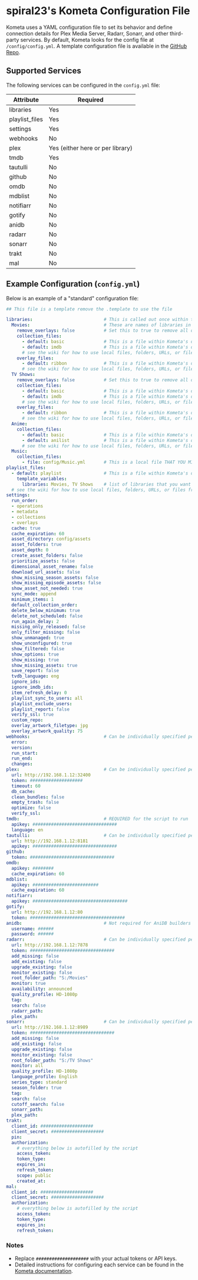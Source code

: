 # spiral23's Kometa Configuration File

Kometa uses a YAML configuration file to set its behavior and define connection details for Plex Media Server, Radarr, Sonarr, and other third-party services. By default, Kometa looks for the config file at `/config/config.yml`. A template configuration file is available in the [GitHub Repo](link).

## Supported Services

The following services can be configured in the `config.yml` file:

| Attribute       | Required                         |
| --------------- | -------------------------------- |
| libraries       | Yes                              |
| playlist\_files | Yes                              |
| settings        | Yes                              |
| webhooks        | No                               |
| plex            | Yes (either here or per library) |
| tmdb            | Yes                              |
| tautulli        | No                               |
| github          | No                               |
| omdb            | No                               |
| mdblist         | No                               |
| notifiarr       | No                               |
| gotify          | No                               |
| anidb           | No                               |
| radarr          | No                               |
| sonarr          | No                               |
| trakt           | No                               |
| mal             | No                               |

## Example Configuration (`config.yml`)

Below is an example of a "standard" configuration file:

```yaml
## This file is a template remove the .template to use the file

libraries:                           # This is called out once within the config.yml file
  Movies:                            # These are names of libraries in your Plex
    remove_overlays: false           # Set this to true to remove all overlays
    collection_files:
      - default: basic               # This is a file within Kometa's defaults folder
      - default: imdb                # This is a file within Kometa's defaults folder
      # see the wiki for how to use local files, folders, URLs, or files from git
    overlay_files:
      - default: ribbon              # This is a file within Kometa's defaults folder
      # see the wiki for how to use local files, folders, URLs, or files from git
  TV Shows:
    remove_overlays: false           # Set this to true to remove all overlays
    collection_files:
      - default: basic               # This is a file within Kometa's defaults folder
      - default: imdb                # This is a file within Kometa's defaults folder
      # see the wiki for how to use local files, folders, URLs, or files from git
    overlay_files:
      - default: ribbon              # This is a file within Kometa's defaults folder
      # see the wiki for how to use local files, folders, URLs, or files from git
  Anime:
    collection_files:
      - default: basic               # This is a file within Kometa's defaults folder
      - default: anilist             # This is a file within Kometa's defaults folder
      # see the wiki for how to use local files, folders, URLs, or files from git
  Music:
    collection_files:
      - file: config/Music.yml       # This is a local file THAT YOU MIGHT CREATE
playlist_files:
  - default: playlist                # This is a file within Kometa's defaults folder
    template_variables:
      libraries: Movies, TV Shows    # list of libraries that you want the Kometa Defaults playlists to look at
  # see the wiki for how to use local files, folders, URLs, or files from git
settings:
  run_order:
  - operations
  - metadata
  - collections
  - overlays
  cache: true
  cache_expiration: 60
  asset_directory: config/assets
  asset_folders: true
  asset_depth: 0
  create_asset_folders: false
  prioritize_assets: false
  dimensional_asset_rename: false
  download_url_assets: false
  show_missing_season_assets: false
  show_missing_episode_assets: false
  show_asset_not_needed: true
  sync_mode: append
  minimum_items: 1
  default_collection_order:
  delete_below_minimum: true
  delete_not_scheduled: false
  run_again_delay: 2
  missing_only_released: false
  only_filter_missing: false
  show_unmanaged: true
  show_unconfigured: true
  show_filtered: false
  show_options: true
  show_missing: true
  show_missing_assets: true
  save_report: false
  tvdb_language: eng
  ignore_ids:
  ignore_imdb_ids:
  item_refresh_delay: 0
  playlist_sync_to_users: all
  playlist_exclude_users:
  playlist_report: false
  verify_ssl: true
  custom_repo:
  overlay_artwork_filetype: jpg
  overlay_artwork_quality: 75
webhooks:                            # Can be individually specified per library as well
  error:
  version:
  run_start:
  run_end:
  changes:
plex:                                # Can be individually specified per library as well; REQUIRED for the script to run
  url: http://192.168.1.12:32400
  token: ####################
  timeout: 60
  db_cache:
  clean_bundles: false
  empty_trash: false
  optimize: false
  verify_ssl:
tmdb:                                # REQUIRED for the script to run
  apikey: ################################
  language: en
tautulli:                            # Can be individually specified per library as well
  url: http://192.168.1.12:8181
  apikey: ################################
github:
  token: ################################
omdb:
  apikey: ########
  cache_expiration: 60
mdblist:
  apikey: #########################
  cache_expiration: 60
notifiarr:
  apikey: ####################################
gotify:
  url: http://192.168.1.12:80
  token: ####################################
anidb:                               # Not required for AniDB builders unless you want mature content
  username: ######
  password: ######
radarr:                              # Can be individually specified per library as well
  url: http://192.168.1.12:7878
  token: ################################
  add_missing: false
  add_existing: false
  upgrade_existing: false
  monitor_existing: false
  root_folder_path: "S:/Movies"
  monitor: true
  availability: announced
  quality_profile: HD-1080p
  tag:
  search: false
  radarr_path:
  plex_path:
sonarr:                              # Can be individually specified per library as well
  url: http://192.168.1.12:8989
  token: ################################
  add_missing: false
  add_existing: false
  upgrade_existing: false
  monitor_existing: false
  root_folder_path: "S:/TV Shows"
  monitor: all
  quality_profile: HD-1080p
  language_profile: English
  series_type: standard
  season_folder: true
  tag:
  search: false
  cutoff_search: false
  sonarr_path:
  plex_path:
trakt:
  client_id: ####################
  client_secret: ####################
  pin:
  authorization:
    # everything below is autofilled by the script
    access_token:
    token_type:
    expires_in:
    refresh_token:
    scope: public
    created_at:
mal:
  client_id: ####################
  client_secret: ####################
  authorization:
    # everything below is autofilled by the script
    access_token:
    token_type:
    expires_in:
    refresh_token:
```

### Notes

- Replace `####################` with your actual tokens or API keys.
- Detailed instructions for configuring each service can be found in the [Kometa documentation](link).

